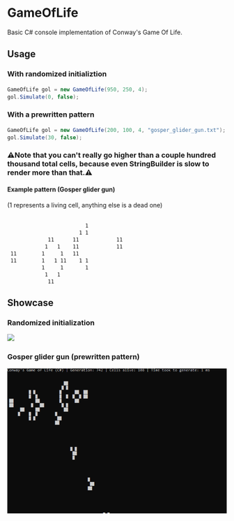 # GameOfLife
Basic C# console implementation of Conway's Game Of Life.
## Usage
### With randomized initializtion
```C#
GameOfLife gol = new GameOfLife(950, 250, 4);
gol.Simulate(0, false);
```
### With a prewritten pattern
```C#
GameOfLife gol = new GameOfLife(200, 100, 4, "gosper_glider_gun.txt");
gol.Simulate(30, false);
```
### ⚠️Note that you can't really go higher than a couple hundred thousand total cells, because even StringBuilder is slow to render more than that.⚠️
#### Example pattern (Gosper glider gun)
(1 represents a living cell, anything else is a dead one)
```

                         1
                       1 1
             11      11            11
            1   1    11            11
 11        1     1   11
 11        1   1 11    1 1
           1     1       1
            1   1
             11
```
## Showcase
### Randomized initialization
![](https://github.com/immortalized/GameOfLife/blob/main/Showcase/randomizedinit2.gif)
### Gosper glider gun (prewritten pattern)
![](https://github.com/immortalized/GameOfLife/blob/main/Showcase/gosperglidergun.gif)
